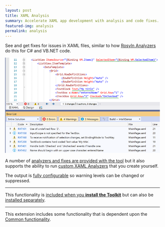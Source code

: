 ```yaml
---
layout: post
title: XAML Analysis
summary: Accelerate XAML app development with analysis and code fixes.
featured-img: analysis
permalink: analysis
---
```


See and get fixes for issues in XAML files, similar to how [Rosyln Analyzers](https://docs.microsoft.com/en-us/visualstudio/code-quality/roslyn-analyzers-overview?view=vs-2019) do this for C# and VB.NET code.

![Visual Studio XAML editor showing highlighted issues](./assets/img/posts/example-xaml-analysis.png)

A number of [analyzers and fixes are provided with the tool](https://github.com/mrlacey/Rapid-XAML-Toolkit/tree/master/docs/warnings) but it also supports the ability to run [custom XAML Analyzers](./custom-analysis) that you create yourself.

The output is [fully configurable](https://github.com/mrlacey/Rapid-XAML-Toolkit/blob/master/docs/configuring-analysis.md) so warning levels can be changed or suppressed.

---

This functionality is [included when you **install the Toolkit**](https://marketplace.visualstudio.com/items?itemName=MattLaceyLtd.RapidXamlToolkit) but can also be [installed separately](https://marketplace.visualstudio.com/items?itemName=MattLaceyLtd.RapidXamlAnalysis).

---

This extension includes some functionality that is dependent upon the [Common functionality](./common).
